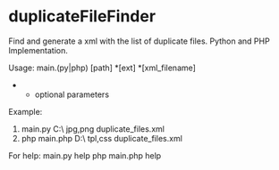 duplicateFileFinder
===================

Find and generate a xml with the list of duplicate files. Python and PHP Implementation.

Usage:
main.(py|php) [path] *[ext] *[xml_filename]
* - optional parameters

Example:
1) main.py C:\\ jpg,png duplicate_files.xml
2) php main.php D:\\ tpl,css duplicate_files.xml

For help:
main.py help
php main.php help

